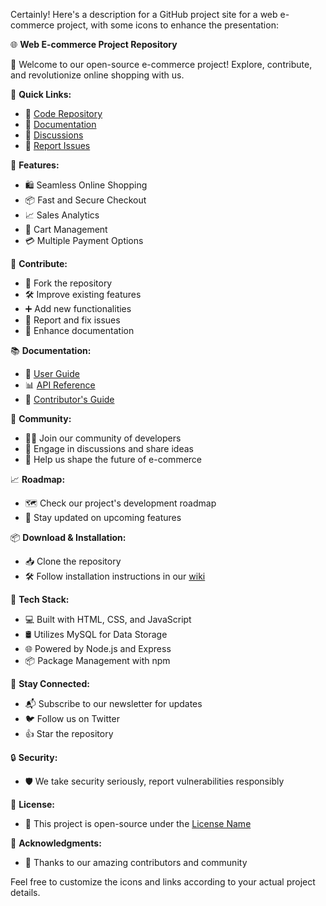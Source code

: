 Certainly! Here's a description for a GitHub project site for a web e-commerce project, with some icons to enhance the presentation:

🌐 **Web E-commerce Project Repository**
  
🛒 Welcome to our open-source e-commerce project! Explore, contribute, and revolutionize online shopping with us.

🔗 **Quick Links:**
- 📂 [Code Repository](#link-to-your-repo)
- 📝 [Documentation](#link-to-documentation)
- 💬 [Discussions](#link-to-discussions)
- 🐞 [Report Issues](#link-to-issues)

🚀 **Features:**
- 🛍️ Seamless Online Shopping
- 📦 Fast and Secure Checkout
- 📈 Sales Analytics
- 🛒 Cart Management
- 💳 Multiple Payment Options

🤝 **Contribute:**
- 🌱 Fork the repository
- 🛠️ Improve existing features
- ➕ Add new functionalities
- 🐛 Report and fix issues
- 📖 Enhance documentation

📚 **Documentation:**
- 📝 [User Guide](#link-to-user-guide)
- 📊 [API Reference](#link-to-api-reference)
- 💼 [Contributor's Guide](#link-to-contributor-guide)

👥 **Community:**
- 🧑‍💻 Join our community of developers
- 💬 Engage in discussions and share ideas
- 🚀 Help us shape the future of e-commerce

📈 **Roadmap:**
- 🗺️ Check our project's development roadmap
- 📅 Stay updated on upcoming features

📦 **Download & Installation:**
- 📥 Clone the repository
- 🛠️ Follow installation instructions in our [wiki](#link-to-wiki)

🤖 **Tech Stack:**
- 💻 Built with HTML, CSS, and JavaScript
- 🛢️ Utilizes MySQL for Data Storage
- 🌐 Powered by Node.js and Express
- 📦 Package Management with npm

📣 **Stay Connected:**
- 📬 Subscribe to our newsletter for updates
- 🐦 Follow us on Twitter
- 👍 Star the repository

🔒 **Security:**
- 🛡️ We take security seriously, report vulnerabilities responsibly

📝 **License:**
- 📜 This project is open-source under the [License Name](#link-to-license)

🙏 **Acknowledgments:**
- 🌟 Thanks to our amazing contributors and community

Feel free to customize the icons and links according to your actual project details.
